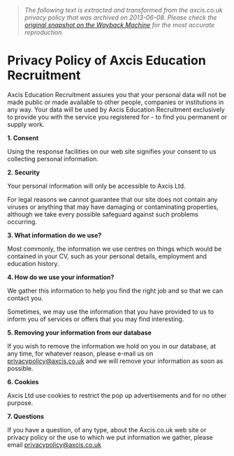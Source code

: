 > *The following text is extracted and transformed from the axcis.co.uk privacy policy that was archived on 2013-06-08. Please check the [original snapshot on the Wayback Machine](https://web.archive.org/web/20130608060428id_/http%3A//www.axcis.co.uk/privacy) for the most accurate reproduction.*

# Privacy Policy of Axcis Education Recruitment

Axcis Education Recruitment assures you that your personal data will not be made public or made available to other people, companies or institutions in any way. Your data will be used by Axcis Education Recruitment exclusively to provide you with the service you registered for - to find you permanent or supply work.

**1\. Consent**

Using the response facilities on our web site signifies your consent to us collecting personal information.

**2\. Security**

Your personal information will only be accessible to Axcis Ltd.

For legal reasons we cannot guarantee that our site does not contain any viruses or anything that may have damaging or contaminating properties, although we take every possible safeguard against such problems occurring.

**3\. What information do we use?**

Most commonly, the information we use centres on things which would be contained in your CV, such as your personal details, employment and education history.

**4\. How do we use your information?**

We gather this information to help you find the right job and so that we can contact you. 

Sometimes, we may use the information that you have provided to us to inform you of services or offers that you may find interesting.

**5\. Removing your information from our database**

If you wish to remove the information we hold on you in our database, at any time, for whatever reason, please e-mail us on [privacypolicy@axcis.co.uk](mailto:privacypolicy@axcis.co.uk) and we will remove your information as soon as possible.

**6\. Cookies**

Axcis Ltd use cookies to restrict the pop up advertisements and for no other purpose.

**7\. Questions**

If you have a question, of any type, about the Axcis.co.uk web site or privacy policy or the use to which we put information we gather, please email [privacypolicy@axcis.co.uk](mailto:privacypolicy@axcis.co.uk)
